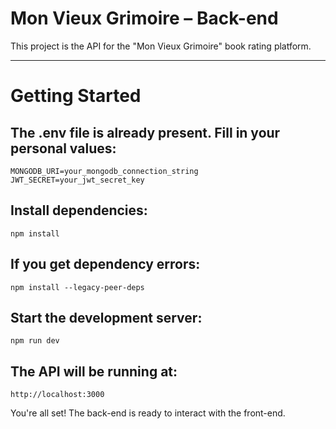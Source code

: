 # Mon Vieux Grimoire – Back-end

This project is the API for the "Mon Vieux Grimoire" book rating platform.

---

#  Getting Started

## The .env file is already present. Fill in your personal values:

`MONGODB_URI=your_mongodb_connection_string`
`JWT_SECRET=your_jwt_secret_key`


## Install dependencies:

`npm install`

## If you get dependency errors:

`npm install --legacy-peer-deps`

## Start the development server:

`npm run dev`

## The API will be running at:

`http://localhost:3000`

You're all set! The back-end is ready to interact with the front-end.